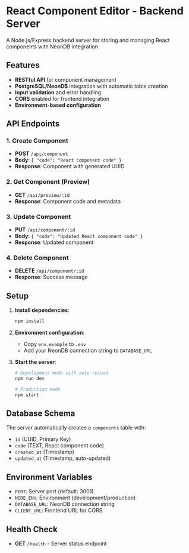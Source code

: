 # React Component Editor - Backend Server

A Node.js/Express backend server for storing and managing React components with NeonDB integration.

## Features

- **RESTful API** for component management
- **PostgreSQL/NeonDB** integration with automatic table creation
- **Input validation** and error handling
- **CORS** enabled for frontend integration
- **Environment-based configuration**

## API Endpoints

### 1. Create Component
- **POST** `/api/component`
- **Body**: `{ "code": "React component code" }`
- **Response**: Component with generated UUID

### 2. Get Component (Preview)
- **GET** `/api/preview/:id`
- **Response**: Component code and metadata

### 3. Update Component
- **PUT** `/api/component/:id`
- **Body**: `{ "code": "Updated React component code" }`
- **Response**: Updated component

### 4. Delete Component
- **DELETE** `/api/component/:id`
- **Response**: Success message

## Setup

1. **Install dependencies**:
   ```bash
   npm install
   ```

2. **Environment configuration**:
   - Copy `env.example` to `.env`
   - Add your NeonDB connection string to `DATABASE_URL`

3. **Start the server**:
   ```bash
   # Development mode with auto-reload
   npm run dev
   
   # Production mode
   npm start
   ```

## Database Schema

The server automatically creates a `components` table with:
- `id` (UUID, Primary Key)
- `code` (TEXT, React component code)
- `created_at` (Timestamp)
- `updated_at` (Timestamp, auto-updated)

## Environment Variables

- `PORT`: Server port (default: 3001)
- `NODE_ENV`: Environment (development/production)
- `DATABASE_URL`: NeonDB connection string
- `CLIENT_URL`: Frontend URL for CORS

## Health Check

- **GET** `/health` - Server status endpoint 